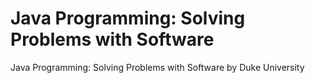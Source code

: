 # Java Programming: Solving Problems with Software
 Java Programming: Solving Problems with Software by Duke University
